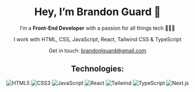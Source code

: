<div align="center">

# Hey, I’m Brandon Guard 👋

I’m a **Front-End Developer** with a passion for all things tech 👨🏻‍💻

I work with HTML, CSS, JavaScript, React, Tailwind CSS & TypeScript

Get in touch: brandonlguard@gmail.com

## Technologies: 

<img alt="HTML5" src="https://img.shields.io/badge/html5-%23f16529.svg?style=for-the-badge&logo=html5&logoColor=ffffff"/>
<img alt="CSS3" src="https://img.shields.io/badge/css3-%231e88e5.svg?style=for-the-badge&logo=css3&logoColor=ffffff"/>
<img alt="JavaScript" src="https://img.shields.io/badge/javascript-%23f0db4f.svg?style=for-the-badge&logo=javascript&logoColor=000000"/>
<img alt="React" src="https://img.shields.io/badge/react-%233ca4c8.svg?style=for-the-badge&logo=react&logoColor=ffffff"/>
<img alt="Tailwind" src="https://img.shields.io/badge/tailwind-%2338b2ac.svg?style=for-the-badge&logo=tailwindcss&logoColor=ffffff" />
<img alt="TypeScript" src="https://img.shields.io/badge/typescript-%23007acc.svg?style=for-the-badge&logo=typescript&logoColor=ffffff" />
<img alt="Next.js" src="https://img.shields.io/badge/Next.js-%23600000.svg?style=for-the-badge&logo=Next.js&logoColor=ffffff" />
